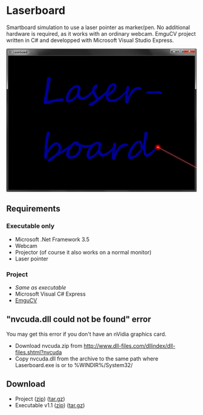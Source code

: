 Laserboard
==========
Smartboard simulation to use a laser pointer as marker/pen. No additional hardware is required, as it works with an ordinary webcam.
EmguCV project written in C# and developped with Microsoft Visual Studio Express.

![Title art](/files/Images/Title.PNG)

Requirements
------------
### Executable only
* Microsoft .Net Framework 3.5
* Webcam
* Projector (of course it also works on a normal monitor)
* Laser pointer

### Project
* _Same as executable_
* Microsoft Visual C# Express
* [EmguCV](http://sourceforge.net/projects/emgucv/)

"nvcuda.dll could not be found" error
-------------------------------------
You may get this error if you don't have an nVidia graphics card.
* Download nvcuda.zip from http://www.dll-files.com/dllindex/dll-files.shtml?nvcuda
* Copy nvcuda.dll from the archive to the same path where Laserboard.exe is or to %WINDIR%/System32/

Download
--------
* Project ([zip](https://github.com/Ben-Kaniobi/Laserboard/archive/master.zip)) ([tar.gz](https://github.com/CaptainBlagbird/Laserboard/archive/master.tar.gz))
* Executable v1.1 ([zip](https://github.com/Ben-Kaniobi/Laserboard_executable/archive/master.zip))
([tar.gz](https://github.com/Ben-Kaniobi/Laserboard_executable/archive/master.tar.gz))
